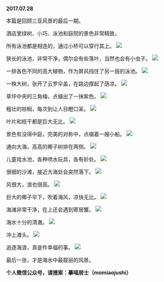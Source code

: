 
          
**2017.07.28**

本篇是回顾三亚风景的最后一期。

酒店里绿树、小巧、泳池和庭院的景色非常精致。

所有泳池都是相连的，通过小桥可以穿行其上。
![](//upload-images.jianshu.io/upload_images/51001-da669122a4e2d05a.jpg)


狭长的泳池，非常干净，偶尔会有些落叶，当然也会有小虫子。
![](//upload-images.jianshu.io/upload_images/51001-82ee2903c10fe23f.jpg)


一排各色不同的高大植物，作为屏风挡住了另一层的泳池。
![](//upload-images.jianshu.io/upload_images/51001-d08c95f515f9f01e.jpg)


一株大树，张开了云罗伞盖，在路边撑起了荫凉。
![](//upload-images.jianshu.io/upload_images/51001-ed53cbe4b9025279.jpg)


草坪中央的三角梅，点缀出了一抹紫色。
![](//upload-images.jianshu.io/upload_images/51001-be32e9b8cab2e1b8.jpg)


粗壮的棕榈，每次到让人目瞪口呆。
![](//upload-images.jianshu.io/upload_images/51001-0462f22d1a6a0ff4.jpg)


叶片和枝干都是巨大无比。
![](//upload-images.jianshu.io/upload_images/51001-7ab913b4fe15c506.jpg)


景色有没得中庭，完美的对称中，点缀着一艘小船。
![](//upload-images.jianshu.io/upload_images/51001-009e699f6301dbae.jpg)


通向大海，高高的椰子树排在两侧。
![](//upload-images.jianshu.io/upload_images/51001-22fdf86ef4c9a387.jpg)


儿童戏水池，各种喷水玩具，各有妙处。
![](//upload-images.jianshu.io/upload_images/51001-4a7a21f49bffb315.jpg)


很细的沙滩，接近大海处会突然落下。
![](//upload-images.jianshu.io/upload_images/51001-9de69094663e5d96.jpg)


风很大，浪也很高。
![](//upload-images.jianshu.io/upload_images/51001-116e9849734bd209.jpg)


巨大的椰子伞下，吹着海风，凉快无比。
![](//upload-images.jianshu.io/upload_images/51001-701e33399a4c142b.jpg)


海滩非常干净，在上还会遇到寄居蟹。
![](//upload-images.jianshu.io/upload_images/51001-62119b2b6d311ec3.jpg)


海水十分的清澈。
![](//upload-images.jianshu.io/upload_images/51001-96dca92cb9c24638.jpg)


冲上滩头。
![](//upload-images.jianshu.io/upload_images/51001-8d592c45d7f78019.jpg)


追逐海浪，真是件幸福的事。
![](//upload-images.jianshu.io/upload_images/51001-36a4df2be34b0f44.jpg)


最后一张，才是海水中最靓丽的风景。


**个人微信公众号，请搜索：摹喵居士（momiaojushi）**

        